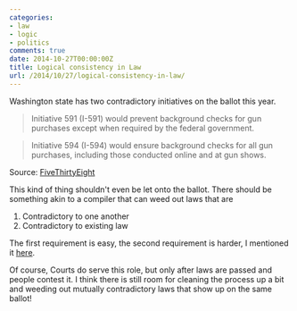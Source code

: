 ```yaml
---
categories:
- law
- logic
- politics
comments: true
date: 2014-10-27T00:00:00Z
title: Logical consistency in Law
url: /2014/10/27/logical-consistency-in-law/
---
```


Washington state has two contradictory initiatives on the ballot this year.

> Initiative 591 (I-591) would prevent background checks for gun purchases except when required by the federal government. 

> Initiative 594 (I-594) would ensure background checks for all gun purchases, including those conducted online and at gun shows.

Source: [FiveThirtyEight](http://fivethirtyeight.com/datalab/background-checks-for-gun-sales-look-likely-to-pass-in-washington/)

This kind of thing shouldn't even be let onto the ballot. There should be something akin to a compiler that can weed out laws that are 

 1. Contradictory to one another
 2. Contradictory to existing law

The first requirement is easy, the second requirement is harder, I mentioned it [here](/blog/2013/09/14/viewing-nsa-accountability-act-amendments-as-a-diff/).

Of course, Courts do serve this role, but only after laws are passed and people contest it. I think there is still room for cleaning the process up a bit and weeding out mutually contradictory laws that show up on the same ballot!


